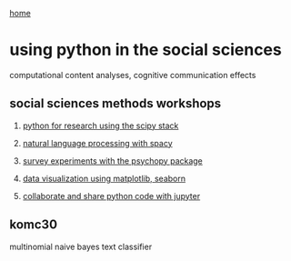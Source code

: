 [home](https://nils-holmberg.github.io/)

# using python in the social sciences

computational content analyses, cognitive communication effects

## social sciences methods workshops

1. [python for research using the scipy stack](web/210927/)

2. [natural language processing with spacy](web/210928/)

3. [survey experiments with the psychopy package](web/210929/)

4. [data visualization using matplotlib, seaborn](web/210930/)

5. [collaborate and share python code with jupyter](web/211001/)

## komc30

multinomial naive bayes text classifier

